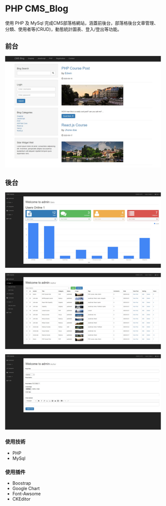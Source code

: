 # PHP CMS_Blog
使用 PHP 及 MySql 完成CMS部落格網站，涵蓋前後台，部落格後台文章管理、分類、使用者等(CRUD)，動態統計圖表、登入/登出等功能。

## 前台
![](./images/frontend.jpg)
## 後台
![](./images/backend1.jpg)

![](./images/backend2.jpg)

![](./images/backend3.jpg)

### 使用技術

- PHP
- MySql


### 使用插件

- Boostrap
- Google Chart
- Font-Awsome
- CKEditor
